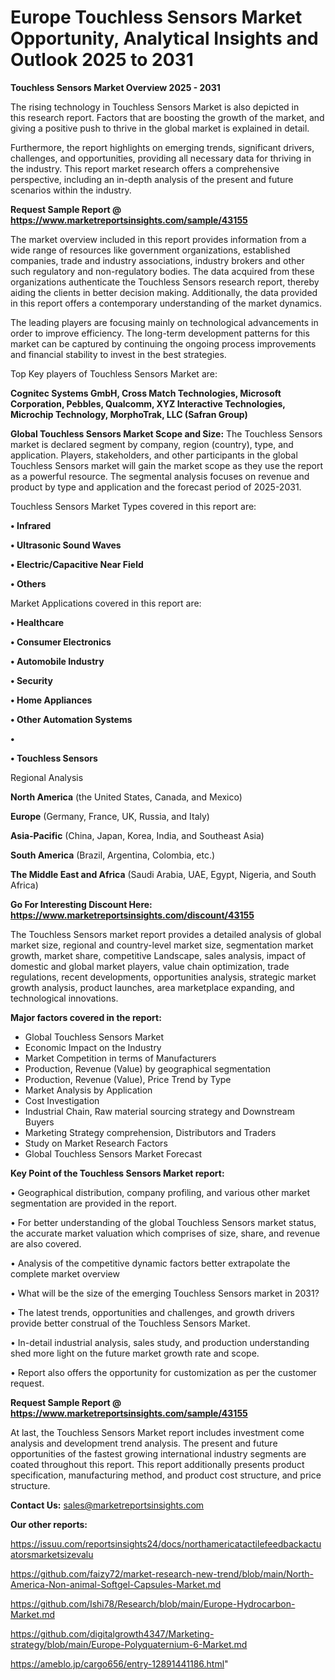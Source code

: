 # Europe Touchless Sensors Market Opportunity, Analytical Insights and Outlook 2025 to 2031

<Strong> Touchless Sensors Market Overview 2025 - 2031</strong>

The rising technology in Touchless Sensors Market is also depicted in this research report. Factors that are boosting the growth of the market, and giving a positive push to thrive in the global market is explained in detail.

Furthermore, the report highlights on emerging trends, significant drivers, challenges, and opportunities, providing all necessary data for thriving in the industry. This report market research offers a comprehensive perspective, including an in-depth analysis of the present and future scenarios within the industry.

<strong>Request Sample Report @ <a href=https://www.marketreportsinsights.com/sample/43155>https://www.marketreportsinsights.com/sample/43155</a></strong>

The market overview included in this report provides information from a wide range of resources like government organizations, established companies, trade and industry associations, industry brokers and other such regulatory and non-regulatory bodies. The data acquired from these organizations authenticate the Touchless Sensors research report, thereby aiding the clients in better decision making. Additionally, the data provided in this report offers a contemporary understanding of the market dynamics.

The leading players are focusing mainly on technological advancements in order to improve efficiency. The long-term development patterns for this market can be captured by continuing the ongoing process improvements and financial stability to invest in the best strategies.

Top Key players of Touchless Sensors Market are:

<strong>Cognitec Systems GmbH, Cross Match Technologies, Microsoft Corporation, Pebbles, Qualcomm, XYZ Interactive Technologies, Microchip Technology, MorphoTrak, LLC (Safran Group)</strong>

<strong><b>Global Touchless Sensors Market Scope and Size:</b></strong>
The Touchless Sensors market is declared segment by company, region (country), type, and application. Players, stakeholders, and other participants in the global Touchless Sensors market will gain the market scope as they use the report as a powerful resource. The segmental analysis focuses on revenue and product by type and application and the forecast period of 2025-2031.

Touchless Sensors Market Types covered in this report are:

<strong>•  Infrared

•  Ultrasonic Sound Waves

•  Electric/Capacitive Near Field

•  Others</strong>

Market Applications covered in this report are:

<strong>•  Healthcare

•  Consumer Electronics

•  Automobile Industry

•  Security

•  Home Appliances

•  Other Automation Systems

•  

•  Touchless Sensors</strong> 

Regional Analysis

<strong>North America</strong> (the United States, Canada, and Mexico)

<strong>Europe</strong> (Germany, France, UK, Russia, and Italy)

<strong>Asia-Pacific</strong> (China, Japan, Korea, India, and Southeast Asia)

<strong>South America</strong> (Brazil, Argentina, Colombia, etc.)

<strong>The Middle East and Africa</strong> (Saudi Arabia, UAE, Egypt, Nigeria, and South Africa)

<strong>Go For Interesting Discount Here: <a href=https://www.marketreportsinsights.com/discount/43155>https://www.marketreportsinsights.com/discount/43155</a></strong>

The Touchless Sensors market report provides a detailed analysis of global market size, regional and country-level market size, segmentation market growth, market share, competitive Landscape, sales analysis, impact of domestic and global market players, value chain optimization, trade regulations, recent developments, opportunities analysis, strategic market growth analysis, product launches, area marketplace expanding, and technological innovations.

<strong><b>Major factors covered in the report:</b></strong>
<ul>
  <li>Global Touchless Sensors Market </li>
  <li>Economic Impact on the Industry</li>
  <li>Market Competition in terms of Manufacturers</li>
  <li>Production, Revenue (Value) by geographical segmentation</li>
  <li>Production, Revenue (Value), Price Trend by Type</li>
  <li>Market Analysis by Application</li>
  <li>Cost Investigation</li>
  <li>Industrial Chain, Raw material sourcing strategy and Downstream Buyers</li>
  <li>Marketing Strategy comprehension, Distributors and Traders</li>
  <li>Study on Market Research Factors</li>
  <li>Global Touchless Sensors Market Forecast</li>
</ul>

<strong><b>Key Point of the Touchless Sensors Market report:</b></strong>

• Geographical distribution, company profiling, and various other market segmentation are provided in the report.

• For better understanding of the global Touchless Sensors market status, the accurate market valuation which comprises of size, share, and revenue are also covered.

• Analysis of the competitive dynamic factors better extrapolate the complete market overview

• What will be the size of the emerging Touchless Sensors market in 2031?

• The latest trends, opportunities and challenges, and growth drivers provide better construal of the Touchless Sensors Market.

• In-detail industrial analysis, sales study, and production understanding shed more light on the future market growth rate and scope.

• Report also offers the opportunity for customization as per the customer request.

<strong>Request Sample Report @ <a href=https://www.marketreportsinsights.com/sample/43155>https://www.marketreportsinsights.com/sample/43155</a></strong>

At last, the Touchless Sensors Market report includes investment come analysis and development trend analysis. The present and future opportunities of the fastest growing international industry segments are coated throughout this report. This report additionally presents product specification, manufacturing method, and product cost structure, and price structure.

<strong>Contact Us:</strong>
sales@marketreportsinsights.com

<strong>Our other reports:</strong>

<a href=https://issuu.com/reportsinsights24/docs/northamericatactilefeedbackactuatorsmarketsizevalu>https://issuu.com/reportsinsights24/docs/northamericatactilefeedbackactuatorsmarketsizevalu</a>

<a href=https://github.com/faizy72/market-research-new-trend/blob/main/North-America-Non-animal-Softgel-Capsules-Market.md>https://github.com/faizy72/market-research-new-trend/blob/main/North-America-Non-animal-Softgel-Capsules-Market.md</a>

<a href=https://github.com/Ishi78/Research/blob/main/Europe-Hydrocarbon-Market.md>https://github.com/Ishi78/Research/blob/main/Europe-Hydrocarbon-Market.md</a>

<a href=https://github.com/digitalgrowth4347/Marketing-strategy/blob/main/Europe-Polyquaternium-6-Market.md>https://github.com/digitalgrowth4347/Marketing-strategy/blob/main/Europe-Polyquaternium-6-Market.md</a>

<a href=https://ameblo.jp/cargo656/entry-12891441186.html>https://ameblo.jp/cargo656/entry-12891441186.html</a>"
